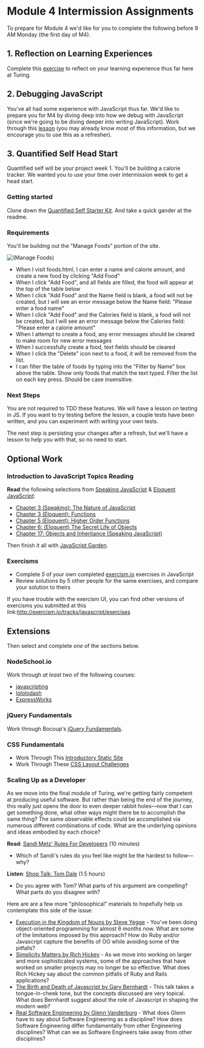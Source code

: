 # Module 4 Intermission Assignments

To prepare for Module 4 we'd like for you to complete the following before 9 AM Monday (the first day of M4).

## 1. Reflection on Learning Experiences

Complete this [exercise](https://gist.github.com/case-eee/c70bef26c5f71286d70fe6b379342b95) to reflect on your learning experience thus far here at Turing.

## 2. Debugging JavaScript

You've all had some experience with JavaScript thus far. We'd like to prepare you for M4 by diving deep into how we debug with JavaScript (since we're going to be diving deeper into writing JavaScript). Work through this [lesson](https://github.com/turingschool/backend-curriculum-site/blob/gh-pages/module4/lessons/debugging_javascript.markdown) (you may already know most of this information, but we encourage you to use this as a refresher).

## 3. Quantified Self Head Start

Quantified self will be your project week 1. You'll be building a calorie tracker. We wanted you to use your time over intermission week to get a head start.

### Getting started

Clone down the [Quantified Self Starter Kit](https://github.com/turingschool-examples/quantified-self-os). And take a quick gander at the readme.

### Requirements

You'll be building out the "Manage Foods" portion of the site.

![(Manage Foods)](http://backend.turing.io/module4/projects/quantified-self-resource-management.png)

- When I visit foods.html, I can enter a name and calorie amount, and create a new food by clicking "Add Food"
- When I click "Add Food", and all fields are filled, the food will appear at the top of the table below
- When I click "Add Food" and the Name field is blank, a food will not be created, but I will see an error message below the Name field: "Please enter a food name"
- When I click "Add Food" and the Calories field is blank, a food will not be created, but I will see an error message below the Calories field: "Please enter a calorie amount"
- When I attempt to create a food, any error messages should be cleared to make room for new error messages
- When I successfully create a food, text fields should be cleared
- When I click the "Delete" icon next to a food, it will be removed from the list.
- I can filter the table of foods by typing into the "Filter by Name" box above the table. Show only foods that match the text typed. Filter the list on each key press. Should be case insensitive.

### Next Steps

You are not required to TDD these features. We will have a lesson on testing in JS. If you want to try testing before the lesson, a couple tests have been written, and you can experiment with writing your own tests.

The next step is persisting your changes after a refresh, but we'll have a lesson to help you with that, so no need to start.

## Optional Work

### Introduction to JavaScript Topics Reading

**Read** the following selections from [Speaking JavaScript](http://speakingjs.com/es5/) & [Eloquent JavaScript](http://eloquentjavascript.net//):

* [Chapter 3 (Speaking): The Nature of JavaScript](http://speakingjs.com/es5/ch03.html)
* [Chapter 3 (Eloquent): Functions](http://eloquentjavascript.net//03_functions.html)
* [Chapter 5 (Eloquent): Higher Order Functions](http://eloquentjavascript.net//05_higher_order.html)
* [Chapter 6: (Eloquent) The Secret Life of Objects](http://eloquentjavascript.net//06_object.html)
* [Chapter 17: Objects and Inheritance (Speaking JavaScript)](http://speakingjs.com/es5/ch17.html)

Then finish it all with [JavaScript Garden](http://bonsaiden.github.io/JavaScript-Garden/).

### Exercisms

* Complete *5* of your own completed [exercism.io][exer] exercises in JavaScript
* Review solutions by 5 other people for the same exercises, and compare your solution to theirs

If you have trouble with the exercism UI, you can find other versions of exercisms you submitted at this link:http://exercism.io/tracks/javascript/exercises

[exer]: http://exercism.io/


## Extensions

Then select and complete *one* of the sections below.

### NodeSchool.io

Work through _at least two_ of the following courses:

* [javascripting](https://github.com/sethvincent/javascripting)
* [lololodash](https://github.com/mdunisch/lololodash)
* [ExpressWorks](https://github.com/azat-co/expressworks)

### jQuery Fundamentals

Work through Bocoup's [jQuery Fundamentals](http://jqfundamentals.com).

### CSS Fundamentals

* Work Through This [Introductory Static Site](https://github.com/turingschool-examples/introductory-static-site)
* Work Through These [CSS Layout Challenges](https://github.com/turingschool-examples/css-layout-challenges)

### Scaling Up as a Developer

As we move into the final module of Turing, we're getting fairly competent at producing useful software. But rather than being the end of the journey, this really just opens the door to even deeper rabbit holes—now that I can get something done, what other ways might there be to accomplish the same thing? The same observable effects could be accomplished via numerous different combinations of code. What are the underlying opinions and ideas embodied by each choice?

**Read**: [Sandi Metz' Rules For Developers][sandi] (10 minutes)
* Which of Sandi's rules do you feel like might be the hardest to follow—why?

**Listen**: [Shop Talk: Tom Dale](http://shoptalkshow.com/episodes/147-tom-dale/) (1.5 hours)
* Do you agree with Tom? What parts of his argument are compelling? What parts do you disagree with?

Here are are a few more "philosophical" materials to hopefully help us contemplate this side of the issue:

* [Execution in the Kingdom of Nouns by Steve Yegge](http://steve-yegge.blogspot.ca/2006/03/execution-in-kingdom-of-nouns.html) - You've been doing object-oriented programming for almost 6 months now. What are some of the limitations imposed by this approach? How do Ruby and/or Javascript capture the benefits of OO while avoiding some of the pitfalls?
* [Simplicity Matters by Rich Hickey](https://www.youtube.com/watch?v=rI8tNMsozo0) - As we move into working on larger and more sophisticated systems, some of the approaches that have worked on smaller projects may no longer be so effective. What does Rich Hickey say about the common pitfalls of Ruby and Rails applications?
* [The Birth and Death of Javascript by Gary Bernhardt](https://www.destroyallsoftware.com/talks/the-birth-and-death-of-javascript) - This talk takes a tongue-in-cheek tone, but the concepts discussed are very topical. What does Bernhardt suggest about the role of Javascript in shaping the modern web?
* [Real Software Engineering by Glenn Vanderburg](https://www.youtube.com/watch?v=NP9AIUT9nos) - What does Glenn have to say about Software Engineering as a discipline? How does Software Engineering differ fundamentally from other Engineering disciplines? What can we as Software Engineers take away from other disciplines?

[sandi]: http://robots.thoughtbot.com/sandi-metz-rules-for-developers
[tbruby]: https://github.com/thoughtbot/guides/tree/master/style/ruby
[airbnbjs]: https://github.com/airbnb/javascript
[hound]: http://robots.thoughtbot.com/introducing-hound
[tomdale]: http://shoptalkshow.com/episodes/147-tom-dale/
[speakingjs]: http://speakingjs.com/es5/
[allonge]: https://leanpub.com/javascript-allonge/read
